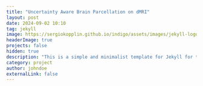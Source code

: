 ```yaml
---
title: "Uncertainty Aware Brain Parcellation on dMRI"
layout: post
date: 2024-09-02 10:10
tag: jekyll
image: https://sergiokopplin.github.io/indigo/assets/images/jekyll-logo-light-solid.png
headerImage: true
projects: false
hidden: true
description: "This is a simple and minimalist template for Jekyll for those who likes to eat noodles."
category: project
author: johndoe
externalLink: false
---
```

